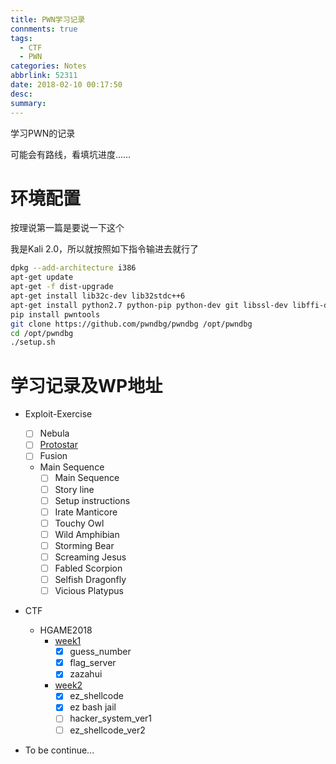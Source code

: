 ```yaml
---
title: PWN学习记录
connments: true
tags:
  - CTF
  - PWN
categories: Notes
abbrlink: 52311
date: 2018-02-10 00:17:50
desc:
summary:
---
```


学习PWN的记录

可能会有路线，看填坑进度……

<!-- more -->

# 环境配置

按理说第一篇是要说一下这个

我是Kali 2.0，所以就按照如下指令输进去就行了

```bash
dpkg --add-architecture i386 
apt-get update
apt-get -f dist-upgrade 
apt-get install lib32c-dev lib32stdc++6  
apt-get install python2.7 python-pip python-dev git libssl-dev libffi-dev build-essential
pip install pwntools
git clone https://github.com/pwndbg/pwndbg /opt/pwndbg
cd /opt/pwndbg
./setup.sh
```

# 学习记录及WP地址

-    Exploit-Exercise

     - [ ] Nebula
     - [ ] [Protostar](http://csuwangj.top/2018/07/22/Exploit-Exercise-Protostar%E5%85%A8%E6%94%BB%E7%95%A5-%E8%A7%A3%E6%9E%90/)
     - [ ] Fusion
     -    Main Sequence
          - [ ] Main Sequence
          - [ ] Story line
          - [ ] Setup instructions
          - [ ] Irate Manticore
          - [ ] Touchy Owl
          - [ ] Wild Amphibian
          - [ ] Storming Bear
          - [ ] Screaming Jesus
          - [ ] Fabled Scorpion
          - [ ] Selfish Dragonfly
          - [ ] Vicious Platypus
-    CTF
     -    HGAME2018
          -    [week1](http://csuwangj.github.io/2018/02/08/HGAME2018-week1WP/)
               - [x] guess_number
               - [x] flag_server
               - [x] zazahui
          -    [week2](http://csuwangj.top/2018/02/16/HGAME2018-week2%E9%83%A8%E5%88%86WP/)
               - [x] ez_shellcode
               - [x] ez bash jail
               - [ ] hacker_system_ver1
               - [ ] ez_shellcode_ver2
-    To be continue...